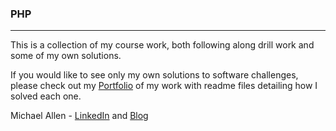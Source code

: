 ### PHP
***

This is a collection of my course work, both following along drill work and some of my own solutions.

If you would like to see only my own solutions to software challenges, please check out my [Portfolio](https://github.com/mrmichaelgallen/Portfolio-for-MichaelAllen) of my work with readme files detailing how I solved each one.

Michael Allen - [LinkedIn](https://www.linkedin.com/in/mrmichaelgallen) and [Blog](http://mrmichaelgallen.com/)

